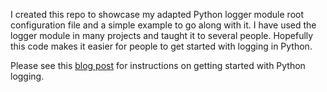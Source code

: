 I created this repo to showcase my adapted Python logger module root configuration file and a simple example to go 
 along with it. I have used the logger module in many projects and taught it to several people. Hopefully this code makes
  it easier for people to get started with logging in Python.
  
  Please see this [blog post](http://dfrieds.com/An-Intro-To-The-Logging-Module-In-Python/) for instructions on 
  getting started with Python logging. 